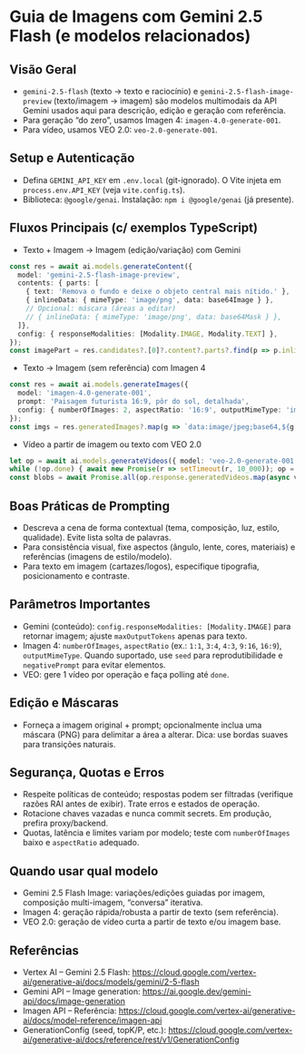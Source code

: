 # Guia de Imagens com Gemini 2.5 Flash (e modelos relacionados)

## Visão Geral
- `gemini-2.5-flash` (texto → texto e raciocínio) e `gemini-2.5-flash-image-preview` (texto/imagem → imagem) são modelos multimodais da API Gemini usados aqui para descrição, edição e geração com referência.
- Para geração “do zero”, usamos Imagen 4: `imagen-4.0-generate-001`.
- Para vídeo, usamos VEO 2.0: `veo-2.0-generate-001`.

## Setup e Autenticação
- Defina `GEMINI_API_KEY` em `.env.local` (git-ignorado). O Vite injeta em `process.env.API_KEY` (veja `vite.config.ts`).
- Biblioteca: `@google/genai`. Instalação: `npm i @google/genai` (já presente).

## Fluxos Principais (c/ exemplos TypeScript)
- Texto + Imagem → Imagem (edição/variação) com Gemini
```ts
const res = await ai.models.generateContent({
  model: 'gemini-2.5-flash-image-preview',
  contents: { parts: [
    { text: 'Remova o fundo e deixe o objeto central mais nítido.' },
    { inlineData: { mimeType: 'image/png', data: base64Image } },
    // Opcional: máscara (áreas a editar)
    // { inlineData: { mimeType: 'image/png', data: base64Mask } },
  ]},
  config: { responseModalities: [Modality.IMAGE, Modality.TEXT] },
});
const imagePart = res.candidates?.[0]?.content?.parts?.find(p => p.inlineData);
```
- Texto → Imagem (sem referência) com Imagen 4
```ts
const res = await ai.models.generateImages({
  model: 'imagen-4.0-generate-001',
  prompt: 'Paisagem futurista 16:9, pôr do sol, detalhada',
  config: { numberOfImages: 2, aspectRatio: '16:9', outputMimeType: 'image/jpeg' },
});
const imgs = res.generatedImages?.map(g => `data:image/jpeg;base64,${g.image.imageBytes}`);
```
- Vídeo a partir de imagem ou texto com VEO 2.0
```ts
let op = await ai.models.generateVideos({ model: 'veo-2.0-generate-001', prompt, image, config:{ aspectRatio:'16:9' }});
while (!op.done) { await new Promise(r => setTimeout(r, 10_000)); op = await ai.operations.getVideosOperation({ operation: op }); }
const blobs = await Promise.all(op.response.generatedVideos.map(async v => (await fetch(`${decodeURIComponent(v.video.uri)}&key=${process.env.API_KEY}`)).blob()));
```

## Boas Práticas de Prompting
- Descreva a cena de forma contextual (tema, composição, luz, estilo, qualidade). Evite lista solta de palavras.
- Para consistência visual, fixe aspectos (ângulo, lente, cores, materiais) e referências (imagens de estilo/modelo).
- Para texto em imagem (cartazes/logos), especifique tipografia, posicionamento e contraste.

## Parâmetros Importantes
- Gemini (conteúdo): `config.responseModalities: [Modality.IMAGE]` para retornar imagem; ajuste `maxOutputTokens` apenas para texto.
- Imagen 4: `numberOfImages`, `aspectRatio` (ex.: `1:1`, `3:4`, `4:3`, `9:16`, `16:9`), `outputMimeType`. Quando suportado, use `seed` para reprodutibilidade e `negativePrompt` para evitar elementos.
- VEO: gere 1 vídeo por operação e faça polling até `done`.

## Edição e Máscaras
- Forneça a imagem original + prompt; opcionalmente inclua uma máscara (PNG) para delimitar a área a alterar. Dica: use bordas suaves para transições naturais.

## Segurança, Quotas e Erros
- Respeite políticas de conteúdo; respostas podem ser filtradas (verifique razões RAI antes de exibir). Trate erros e estados de operação.
- Rotacione chaves vazadas e nunca commit secrets. Em produção, prefira proxy/backend.
- Quotas, latência e limites variam por modelo; teste com `numberOfImages` baixo e `aspectRatio` adequado.

## Quando usar qual modelo
- Gemini 2.5 Flash Image: variações/edições guiadas por imagem, composição multi-imagem, “conversa” iterativa.
- Imagen 4: geração rápida/robusta a partir de texto (sem referência).
- VEO 2.0: geração de vídeo curta a partir de texto e/ou imagem base.

## Referências
- Vertex AI – Gemini 2.5 Flash: https://cloud.google.com/vertex-ai/generative-ai/docs/models/gemini/2-5-flash
- Gemini API – Image generation: https://ai.google.dev/gemini-api/docs/image-generation
- Imagen API – Referência: https://cloud.google.com/vertex-ai/generative-ai/docs/model-reference/imagen-api
- GenerationConfig (seed, topK/P, etc.): https://cloud.google.com/vertex-ai/generative-ai/docs/reference/rest/v1/GenerationConfig

